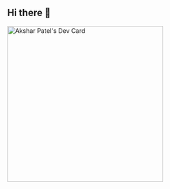 ## Hi there 👋

<a href="https://app.daily.dev/akshar5"><img src="https://api.daily.dev/devcards/v2/JQhZJUMDNo0jV7szEkivS.png?type=default&r=pi7" width="356" alt="Akshar Patel's Dev Card"/></a>
